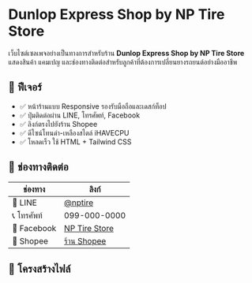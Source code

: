 # Dunlop Express Shop by NP Tire Store

เว็บไซต์เซลเพจอย่างเป็นทางการสำหรับร้าน **Dunlop Express Shop by NP Tire Store**  
แสดงสินค้า แคมเปญ และช่องทางติดต่อสำหรับลูกค้าที่ต้องการเปลี่ยนยางรถยนต์อย่างมืออาชีพ

## 🔧 ฟีเจอร์

- ✅ หน้าร้านแบบ Responsive รองรับมือถือและเดสก์ท็อป
- ✅ ปุ่มติดต่อผ่าน LINE, โทรศัพท์, Facebook
- ✅ ลิงก์ตรงไปยังร้าน Shopee
- ✅ ดีไซน์โทนดำ-เหลืองสไตล์ iHAVECPU
- ✅ โหลดเร็ว ใช้ HTML + Tailwind CSS

## 🔗 ช่องทางติดต่อ

| ช่องทาง | ลิงก์ |
|---------|-------|
| 📱 LINE | [@nptire](https://line.me/R/ti/p/@nptire) |
| 📞 โทรศัพท์ | 099-000-0000 |
| 📘 Facebook | [NP Tire Store](https://facebook.com/nptirestore) |
| 🛒 Shopee | [ร้าน Shopee](https://shopee.co.th/nptirestore) |

## 📂 โครงสร้างไฟล์

